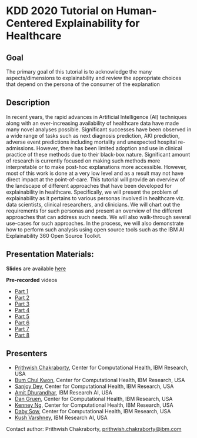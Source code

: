 # KDD 2020 Tutorial on Human-Centered Explainability for Healthcare


## Goal

The primary goal of this tutorial is to acknowledge the
many aspects/dimensions to explainability and review
the appropriate choices that depend on the persona of
the consumer of the explanation

## Description

In recent years, the rapid advances in Artificial Intelligence (AI)
techniques along with an ever-increasing availability of healthcare data have
made many novel analyses possible. Significant successes have been observed
in a wide range of tasks such as next diagnosis prediction, AKI prediction,
adverse event predictions including mortality and unexpected hospital
re-admissions.  However, there has been limited adoption and use in clinical
practice of these methods due to their black-box nature. Significant amount
of research is currently focused on making such methods more interpretable or
to make post-hoc explanations more accessible. However, most of this work is
done at a very low level and as a result may not have direct impact at the
point-of-care.  This tutorial will provide an overview of the landscape of
different approaches that have been developed for explainability in
healthcare.  Specifically,  we will present the problem of explainability as
it pertains to various personas involved in healthcare viz. data scientists,
clinical researchers, and clinicians. We will chart out the requirements for
such personas and present an overview of the different approaches that can
address such needs. We will also walk-through several use-cases for such
approaches. In the process, we will also demonstrate how to perform such
analysis using open source tools such as the IBM AI Explainability 360 Open
Source Toolkit.

## Presentation Materials:

**Slides** are available [here](https://drive.google.com/file/d/19ZK6bViVfOTBBu_o8Yu4pk7l9d7Oh-ax/view?usp=sharing)

**Pre-recorded** videos

* [Part 1](https://youtu.be/HcRWGxq-w-g)
* [Part 2](https://www.youtube.com/watch?v=fLsoHexPDdY&feature=youtu.be)
* [Part 3](https://www.youtube.com/watch?v=zDZUyPIVJ6U#action=share)
* [Part 4](https://youtu.be/NrHx7R1aCS://youtu.be/NrHx7R1aCSw)
* [Part 5](https://youtu.be/a_3_P3FeiZ://youtu.be/a_3_P3FeiZg)
* [Part 6](https://youtu.be/pxa4IAjSbk0)
* [Part 7](https://youtu.be/r4LZuwNYuYo)
* [Part 8](https://youtu.be/Kek_O1Wmp1s)

## Presenters

* [Prithwish Chakraborty](https://prithwi.github.io), Center for Computational Health, IBM Research, USA
* [Bum Chul Kwon](https://bckwon.com), Center for Computational Health, IBM Research, USA 
* [Sanjoy Dey](https://researcher.watson.ibm.com/researcher/view.php?person=us-deysa), Center for Computational Health, IBM Research, USA 
* [Amit Dhurandhar](https://researcher.watson.ibm.com/researcher/view.php?person=us-adhuran), IBM Research AI, USA
* [Dan Gruen](https://researcher.watson.ibm.com/researcher/view.php?person=us-daniel_gruen), Center for Computational Health, IBM Research, USA
* [Kenney Ng](https://researcher.watson.ibm.com/researcher/view.php?person=us-Kenney.Ng), Center for Computational Health, IBM Research, USA 
* [Daby Sow](https://researcher.watson.ibm.com/researcher/view.php?person=us-sowdaby), Center for Computational Health, IBM Research, USA 
* [Kush Varshney](https://researcher.watson.ibm.com/researcher/view.php?person=us-krvarshn), IBM Research AI, USA


Contact author: Prithwish Chakraborty, prithwish.chakraborty@ibm.com

